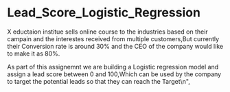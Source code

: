 # Lead_Score_Logistic_Regression
X eductaion institue sells online course to the industries based on their campain and the interestes received from multiple customers,But currently their Conversion rate is around 30% and the CEO of the company would like to make it as 80%.

As part of this assignemnt we are building a Logistic regression model and assign a lead score between 0 and 100,Which can be used by the company to target the potential leads so that they can reach the Target\n",
